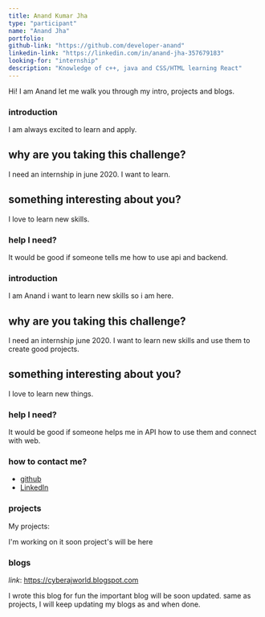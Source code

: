 ```yaml
---
title: Anand Kumar Jha
type: "participant"
name: "Anand Jha"
portfolio: 
github-link: "https://github.com/developer-anand"
linkedin-link: "https://linkedin.com/in/anand-jha-357679183"
looking-for: "internship"
description: "Knowledge of c++, java and CSS/HTML learning React"
---
```


Hi! I am Anand let me walk you through my intro, projects and blogs.

### introduction

I am always excited to learn and apply.

## why are you taking this challenge?

I need an internship in june 2020.
I want to learn.

## something interesting about you?

I love to learn new skills.

### help I need?

It would be good if someone tells me how to use api and backend.

### introduction

I am Anand i want to learn new skills so i am here.

## why are you taking this challenge?

I need an internship june 2020.
I want to learn new skills and use them to create good projects.

## something interesting about you?

I love to learn new things.

### help I need?

It would be good if someone helps me in API how to use them and connect with web.

### how to contact me?

- [github](https://github.com/developer-anand)
- [LinkedIn](https://linkedin.com/in/anand-jha-357679183)

### projects

My projects:

I'm working on it soon project's will be here

### blogs
_link_: https://cyberajworld.blogspot.com

I wrote this blog for fun the important blog will be soon updated.
same as projects, I will keep updating my blogs as and when done.